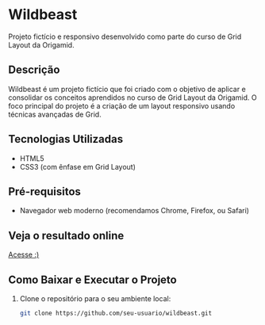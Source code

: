 # Wildbeast
Projeto fictício e responsivo desenvolvido como parte do curso de Grid Layout da Origamid.

## Descrição

Wildbeast é um projeto fictício que foi criado com o objetivo de aplicar e consolidar os conceitos aprendidos no curso de Grid Layout da Origamid. O foco principal do projeto é a criação de um layout responsivo usando técnicas avançadas de Grid.

## Tecnologias Utilizadas

- HTML5
- CSS3 (com ênfase em Grid Layout)

## Pré-requisitos

- Navegador web moderno (recomendamos Chrome, Firefox, ou Safari)


## Veja o resultado online

[Acesse :)](https://viniciuzsk.github.io/wildbeast/)
 
## Como Baixar e Executar o Projeto

1. Clone o repositório para o seu ambiente local:
   ```bash
   git clone https://github.com/seu-usuario/wildbeast.git


<img src="img/imagem.png" alt="">